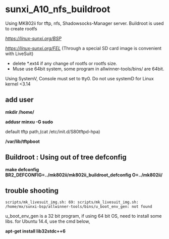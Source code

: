# sunxi_A10_nfs_buildroot
Using MK802ii for tftp, nfs, Shadowsocks-Manager server. Buildroot is used to create rootfs

*https://linux-sunxi.org/BSP*

*https://linux-sunxi.org/FEL* (Through a special SD card image is convenient with LiveSuit)


- delete *.ext4 if any change of rootfs or rootfs size.
- Muse use 64bit system, some program in allwinner-tools/bins/ are 64bit.

Using SystemV, Console must set to tty0. Do not use systemD for Linux kernel <3.14

## add user
**mkdir /home/**

**addusr minxu -G sudo**


default tftp path,(cat /etc/init.d/S80tftpd-hpa)

**/var/lib/tftpboot**

## Buildroot : Using out of tree defconfig
**make defconfig BR2_DEFCONFIG=../mk802ii/mk802ii_buildroot_defconfig O=../mk802ii/**

## trouble shooting
`scripts/mk_livesuit_img.sh: 69: scripts/mk_livesuit_img.sh: /home/mx/sunxi-bsp/allwinner-tools/bins/u_boot_env_gen: not found`

u_boot_env_gen is a 32 bit program, if using 64 bit OS, need to install some libs. for Ubuntu 14.4, use the cmd below,

**apt-get install lib32stdc++6**
